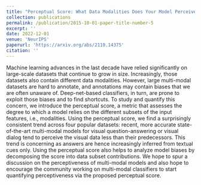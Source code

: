 ```yaml
---
title: "Perceptual Score: What Data Modalities Does Your Model Perceive?"
collection: publications
permalink: /publication/2015-10-01-paper-title-number-5
excerpt: ''
date: 2022-12-01
venue: 'NeurIPS'
paperurl: 'https://arxiv.org/abs/2110.14375'
citation: ''
---
```

Machine learning advances in the last decade have relied significantly on large-scale datasets that continue to grow in size. Increasingly, those datasets also contain different data modalities. However, large multi-modal datasets are hard to annotate, and annotations may contain biases that we are often unaware of. Deep-net-based classifiers, in turn, are prone to exploit those biases and to find shortcuts. To study and quantify this concern, we introduce the perceptual score, a metric that assesses the degree to which a model relies on the different subsets of the input features, i.e., modalities. Using the perceptual score, we find a surprisingly consistent trend across four popular datasets: recent, more accurate state-of-the-art multi-modal models for visual question-answering or visual dialog tend to perceive the visual data less than their predecessors. This trend is concerning as answers are hence increasingly inferred from textual cues only. Using the perceptual score also helps to analyze model biases by decomposing the score into data subset contributions. We hope to spur a discussion on the perceptiveness of multi-modal models and also hope to encourage the community working on multi-modal classifiers to start quantifying perceptiveness via the proposed perceptual score.


